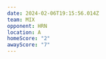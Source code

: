 ```yaml
---
date: 2024-02-06T19:15:56.014Z
team: MIX
opponent: HRN
location: A
homeScore: "2"
awayScore: "7"
---
```

